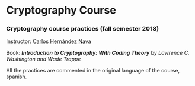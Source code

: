 # Cryptography Course
### Cryptography course practices (fall semester 2018)

Instructor: [Carlos Hernández Nava](https://mx.linkedin.com/in/carlos-hernandez-nava-b812aa77/en)

Book: ***Introduction to Cryptography: With Coding Theory*** by *Lawrence C. Washington and Wade Trappe*

All the practices are commented in the original language of the course, spanish.
